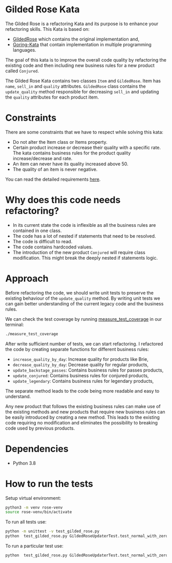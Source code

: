 # Gilded Rose Kata

The Gilded Rose is a refactoring Kata and its purpose is to enhance your refactoring skills.
This Kata is based on: 
* [GildedRose](https://github.com/NotMyself/GildedRose) which contains the original implementation and,
* [Goring-Kata](https://github.com/emilybache/GildedRose-Refactoring-Kata) that contain implementation in multiple programming languages.

The goal of this kata is to improve the overall code quality by refactoring the existing code and then including new business rules for a new product called
`Conjured`.

The Gilded Rose Kata contains two classes `Item` and `GildedRose`. Item has `name`, `sell_in` and `quality` attributes. 
`GildedRose` class contains the `update_quality` method responsible for decreasing `sell_in` and updating the `quality` attributes for each product item.

# Constraints

There are some constraints that we have to respect while solving this kata:

* Do not alter the Item class or Items property.
* Certain product increase or decrease their quality with a specific rate. The kata contains business rules for the product quality increase/decrease and rate.
* An item can never have its quality increased above 50.
* The quality of an item is never negative.

You can read the detailed requirements [here](requirements.md).

# Why does this code needs refactoring?

* In its current state the code is inflexible as all the business rules are contained in one class.
* The code has a lot of nested if statements that need to be resolved.
* The code is difficult to read.
* The code contains hardcoded values.
* The introduction of the new product `Conjured` will require class modification. This might break the deeply nested if statements logic.

# Approach

Before refactoring the code, we should write unit tests to preserve the existing behaviour of the `update_quality` method.
By writing unit tests we can gain better understanding of the current legacy code and the business rules.

We can check the test coverage by running [measure_test_coverage](measure_test_coverage.sh) in our terminal:

```bash
./measure_test_coverage
```

After write sufficient number of tests, we can start refactoring.
I refactored the code by creating separate functions for different business rules: 

* `increase_quality_by_day`: Increase quality for products like Brie,
* `decrease_quality_by_day`: Decrease quality for regular products, 
* `update_backstage_passes`: Contains business rules for passes products, 
* `update_conjured`: Contains business rules for conjured products,
* `update_legendary`: Contains business rules for legendary products,

The separate method leads to the code being more readable and easy to understand.

Any new product that follows the existing business rules can make use of the existing methods and new 
products that require new business rules can be easily introduced by creating a new method. 
This leads to the existing code requiring no modification and eliminates the possibility to breaking code used by previous products.


# Dependencies

* Python 3.8

# How to run the tests

Setup virtual environment:

```bash
python3 -m venv rose-venv
source rose-venv/bin/activate
```

To run all tests use:

```bash
python -m unittest -v test_gilded_rose.py
python  test_gilded_rose.py GildedRoseUpdaterTest.test_normal_with_zero_quality
```

To run a particular test use:

```bash
python  test_gilded_rose.py GildedRoseUpdaterTest.test_normal_with_zero_quality
```